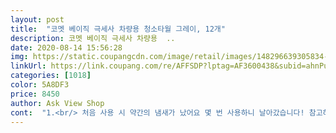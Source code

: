 ```yaml
---
layout: post 
title:  "코멧 베이직 극세사 차량용 청소타월 그레이, 12개" 
description: 코멧 베이직 극세사 차량용  ..
date: 2020-08-14 15:56:28 
img: https://static.coupangcdn.com/image/retail/images/148296639305834-5fa46f36-79b3-4e53-adc9-93e9d6670c5d.JPG 
linkUrl: https://link.coupang.com/re/AFFSDP?lptag=AF3600438&subid=ahnPublicAsk&pageKey=1626208790&itemId=2774239077&vendorItemId=70764042100&traceid=V0-113-5cfddf773bd1eaa3 
categories: [1018] 
color: 5A8DF3 
price: 8450 
author: Ask View Shop 
cont:  "1.<br/> 처음 사용 시 약간의 냄새가 났어요 몇 번 사용하니 날아갔습니다! 참고하세요!!<br/>1.<br/> 크기가 한 손에 들어오는 사이즈라서 청소하는데 편해요!!<br/>2.<br/> 융 모의 길이가 짧게 되어있어서 물을 흡수하거나 청소할때 먼지가 붙고 떨어지고가 좋았어요!!<br/>✔이 점은 주의하세요!✔<br/>❌단점❌<br/>❤❤❤❤ (4개 반 드립니다)<br/>⭐내 차를 깨끗하게 닦아줘⭐<br/>⭐이 점은 꼭 확인하고 구매하기, 중요포인트!⭐<br/>⭕장점⭕<br/>극세사 소재로 스크래치나 잔해없이 세척할때 사용하기<br/>더러워진 차량을 꺠끗하게 청소할떄<br/>데일리 청소 용품으로 사용해도 좋을 것 같습니다<br/>사용하기 좋은것 같습니다.<br/><br/>색상은 그레이 색상으로 깔끔해요<br/>안전해요<br/>원하는 사이즈를 정확히 확인하세요! 저는 제가 원했던 크기보다 약간 작었어요! 하지만 사용하는데 큰 불편은 없었숩니다.<br/> 가장 작은 통조림과 크기 비교 해보시라고 같이 사진 찍었어요!<br/>이번 청소용 타월은 보이는 것처럼 업청 보드라운 재질이구요.<br/> 세안용 수건 비슷한 느낌이에요.<br/> 마침(?) 집에 세탁기를 만지다가 실수로 물이 새버렸는데요... <br/> 이 타월로 물기가 싹 빨아들여졌어요.<br/> 일반 수건이였으면 물걸레되고 난리가 아닐텐데 딱 깔끔하게 닦이더라구요, 추천추천합니다!<br/>일반 테리 타월보다 단시간내에 많은양의 물을<br/>자동차 청소 할 때 사용하는 용도에요! 용도에 맞게 사용하시는게 제일 좋습니다.<br/><br/>제 하트 점수는?<br/>지금 장마철이라 유용하게 사용 할 것 같습니다 !<br/>참고 하셔서 구매에 도움이 되면 좋겠습니다 )<br/>코멧 극세사 차량용 청소타월 그레이<br/>평소에 남는 걸레나 수건을 청소용으로 쓰곤 했어요.<br/> 아무래도 청소용으로 나온게 아니라 아예 청소용으로 나온 타월의 필요성이 느껴지더라구요!<br/>흡수 잘 하는것 같아요<br/>흡수력이 참 좋네요.<br/><br/>" 
---
```

